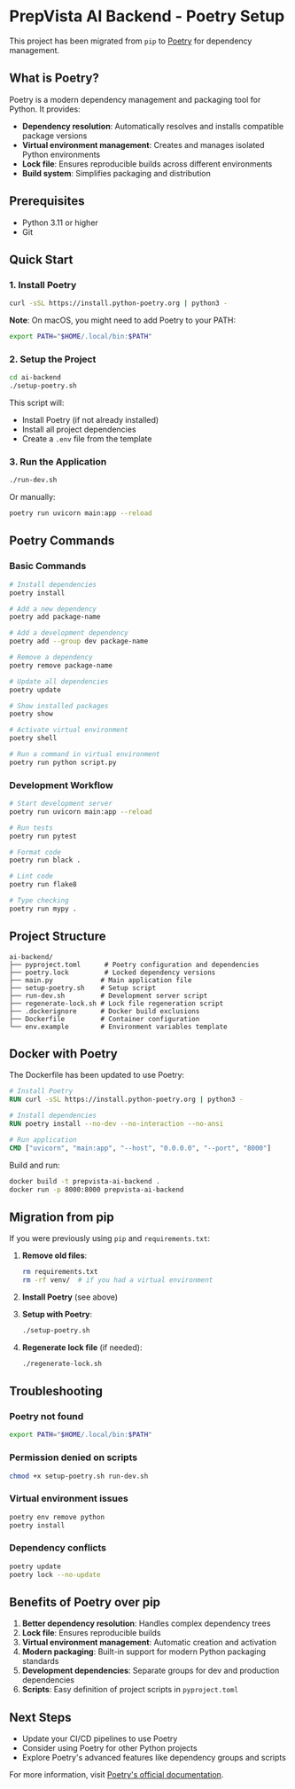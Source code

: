 # PrepVista AI Backend - Poetry Setup

This project has been migrated from `pip` to [Poetry](https://python-poetry.org/) for dependency management.

## What is Poetry?

Poetry is a modern dependency management and packaging tool for Python. It provides:

- **Dependency resolution**: Automatically resolves and installs compatible package versions
- **Virtual environment management**: Creates and manages isolated Python environments
- **Lock file**: Ensures reproducible builds across different environments
- **Build system**: Simplifies packaging and distribution

## Prerequisites

- Python 3.11 or higher
- Git

## Quick Start

### 1. Install Poetry

```bash
curl -sSL https://install.python-poetry.org | python3 -
```

**Note**: On macOS, you might need to add Poetry to your PATH:

```bash
export PATH="$HOME/.local/bin:$PATH"
```

### 2. Setup the Project

```bash
cd ai-backend
./setup-poetry.sh
```

This script will:

- Install Poetry (if not already installed)
- Install all project dependencies
- Create a `.env` file from the template

### 3. Run the Application

```bash
./run-dev.sh
```

Or manually:

```bash
poetry run uvicorn main:app --reload
```

## Poetry Commands

### Basic Commands

```bash
# Install dependencies
poetry install

# Add a new dependency
poetry add package-name

# Add a development dependency
poetry add --group dev package-name

# Remove a dependency
poetry remove package-name

# Update all dependencies
poetry update

# Show installed packages
poetry show

# Activate virtual environment
poetry shell

# Run a command in virtual environment
poetry run python script.py
```

### Development Workflow

```bash
# Start development server
poetry run uvicorn main:app --reload

# Run tests
poetry run pytest

# Format code
poetry run black .

# Lint code
poetry run flake8

# Type checking
poetry run mypy .
```

## Project Structure

```
ai-backend/
├── pyproject.toml      # Poetry configuration and dependencies
├── poetry.lock         # Locked dependency versions
├── main.py            # Main application file
├── setup-poetry.sh    # Setup script
├── run-dev.sh         # Development server script
├── regenerate-lock.sh # Lock file regeneration script
├── .dockerignore      # Docker build exclusions
├── Dockerfile         # Container configuration
└── env.example        # Environment variables template
```

## Docker with Poetry

The Dockerfile has been updated to use Poetry:

```dockerfile
# Install Poetry
RUN curl -sSL https://install.python-poetry.org | python3 -

# Install dependencies
RUN poetry install --no-dev --no-interaction --no-ansi

# Run application
CMD ["uvicorn", "main:app", "--host", "0.0.0.0", "--port", "8000"]
```

Build and run:

```bash
docker build -t prepvista-ai-backend .
docker run -p 8000:8000 prepvista-ai-backend
```

## Migration from pip

If you were previously using `pip` and `requirements.txt`:

1. **Remove old files**:

   ```bash
   rm requirements.txt
   rm -rf venv/  # if you had a virtual environment
   ```

2. **Install Poetry** (see above)

3. **Setup with Poetry**:

   ```bash
   ./setup-poetry.sh
   ```

4. **Regenerate lock file** (if needed):
   ```bash
   ./regenerate-lock.sh
   ```

## Troubleshooting

### Poetry not found

```bash
export PATH="$HOME/.local/bin:$PATH"
```

### Permission denied on scripts

```bash
chmod +x setup-poetry.sh run-dev.sh
```

### Virtual environment issues

```bash
poetry env remove python
poetry install
```

### Dependency conflicts

```bash
poetry update
poetry lock --no-update
```

## Benefits of Poetry over pip

1. **Better dependency resolution**: Handles complex dependency trees
2. **Lock file**: Ensures reproducible builds
3. **Virtual environment management**: Automatic creation and activation
4. **Modern packaging**: Built-in support for modern Python packaging standards
5. **Development dependencies**: Separate groups for dev and production dependencies
6. **Scripts**: Easy definition of project scripts in `pyproject.toml`

## Next Steps

- Update your CI/CD pipelines to use Poetry
- Consider using Poetry for other Python projects
- Explore Poetry's advanced features like dependency groups and scripts

For more information, visit [Poetry's official documentation](https://python-poetry.org/docs/).
